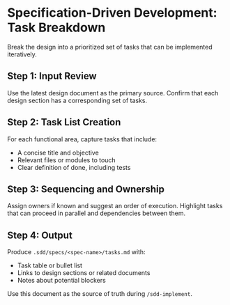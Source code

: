 # Specification-Driven Development: Task Breakdown

Break the design into a prioritized set of tasks that can be implemented iteratively.

## Step 1: Input Review
Use the latest design document as the primary source. Confirm that each design section has a corresponding set of tasks.

## Step 2: Task List Creation
For each functional area, capture tasks that include:
- A concise title and objective
- Relevant files or modules to touch
- Clear definition of done, including tests

## Step 3: Sequencing and Ownership
Assign owners if known and suggest an order of execution. Highlight tasks that can proceed in parallel and dependencies between them.

## Step 4: Output
Produce `.sdd/specs/<spec-name>/tasks.md` with:
- Task table or bullet list
- Links to design sections or related documents
- Notes about potential blockers

Use this document as the source of truth during `/sdd-implement`.
